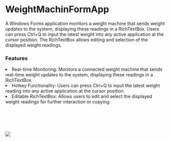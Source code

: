 <h1>WeightMachinFormApp</h1>

A Windows Forms application monitors a weight machine that sends weight updates to the system, displaying these readings in a RichTextBox. Users can press Ctrl+Q to input the latest weight into any active application at the cursor position. The RichTextBox allows editing and selection of the displayed weight readings.

<h3>Features</h3>
<li>Real-time Monitoring: Monitors a connected weight machine that sends real-time weight updates to the system, displaying these readings in a RichTextBox.</li>
<li>Hotkey Functionality: Users can press Ctrl+Q to input the latest weight reading into any active application at the cursor position.</li>
<li>Editable RichTextBox: Allows users to edit and select the displayed weight readings for further interaction or copying.</li>
<br><br><br><br><br>
<img src="https://github.com/anshid-o/Weight-Machine-Form-App/assets/93657923/43c819f0-3e34-4e6e-b4f8-42a14d52dbd6">
